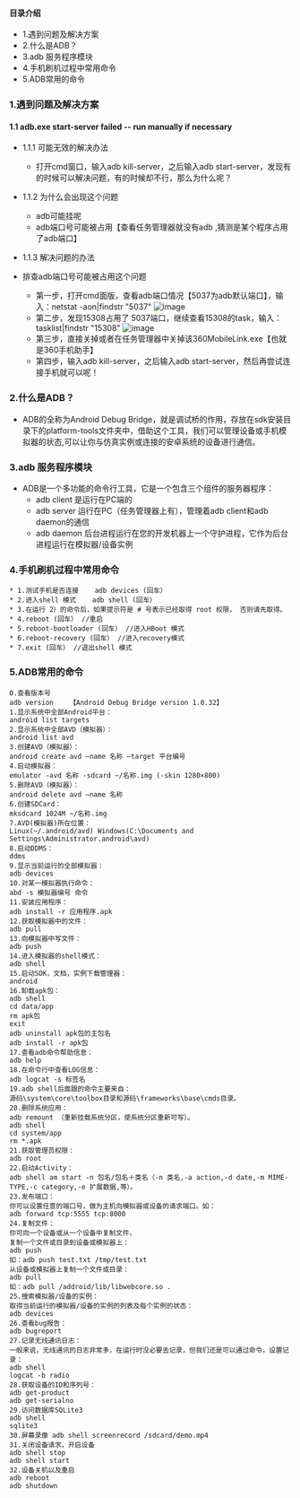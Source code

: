 #### 目录介绍
- 1.遇到问题及解决方案
- 2.什么是ADB？
- 3.adb 服务程序模块
- 4.手机刷机过程中常用命令
- 5.ADB常用的命令


### 1.遇到问题及解决方案
#### 1.1 adb.exe start-server failed -- run manually if necessary
- 1.1.1 可能无效的解决办法
    - 打开cmd窗口，输入adb kill-server，之后输入adb start-server，发现有的时候可以解决问题，有的时候却不行，那么为什么呢？


- 1.1.2 为什么会出现这个问题
    - adb可能挂呢
    - adb端口号可能被占用【查看任务管理器就没有adb ,猜测是某个程序占用了adb端口】


- 1.1.3 解决问题的办法
- 排查adb端口号可能被占用这个问题
    - 第一步，打开cmd面版，查看adb端口情况【5037为adb默认端口】，输入：netstat -aon|findstr "5037"
![image](https://upload-images.jianshu.io/upload_images/4432347-6ae168783df54ecf.png?imageMogr2/auto-orient/strip%7CimageView2/2/w/1240)
    - 第二步，发现15308占用了 5037端口，继续查看15308的task，输入：tasklist|findstr "15308"
![image](https://upload-images.jianshu.io/upload_images/4432347-90eed6b560c16089.png?imageMogr2/auto-orient/strip%7CimageView2/2/w/1240)
    - 第三步，直接关掉或者在任务管理器中关掉该360MobileLink.exe【也就是360手机助手】
    - 第四步，输入adb kill-server，之后输入adb start-server，然后再尝试连接手机就可以呢！



### 2.什么是ADB？
- ADB的全称为Android Debug Bridge，就是调试桥的作用，存放在sdk安装目录下的platform-tools文件夹中，借助这个工具，我们可以管理设备或手机模拟器的状态,可以让你与仿真实例或连接的安卓系统的设备进行通信。



### 3.adb 服务程序模块
- ADB是一个多功能的命令行工具，它是一个包含三个组件的服务器程序：
	* adb client           是运行在PC端的
	* adb server          运行在PC（任务管理器上有），管理着adb client和adb daemon的通信
	* adb daemon       后台进程运行在您的开发机器上一个守护进程，它作为后台进程运行在模拟器/设备实例



### 4.手机刷机过程中常用命令
	* 1.测试手机是否连接    adb devices (回车）
	* 2.进入shell 模式    adb shell (回车）
	* 3.在运行 2）的命令后，如果提示符是 # 号表示已经取得 root 权限， 否则请先取得。
	* 4.reboot (回车） //重启
	* 5.reboot-bootloader (回车） //进入HBoot 模式
	* 6.reboot-recovery (回车） //进入recovery模式
	* 7.exit (回车） //退出shell 模式



### 5.ADB常用的命令
```
0.查看版本号
adb version    【Android Debug Bridge version 1.0.32】
1.显示系统中全部Android平台：
android list targets
2.显示系统中全部AVD（模拟器）：
android list avd
3.创建AVD（模拟器）：
android create avd –name 名称 –target 平台编号
4.启动模拟器：
emulator -avd 名称 -sdcard ~/名称.img (-skin 1280×800)
5.删除AVD（模拟器）：
android delete avd –name 名称
6.创建SDCard：
mksdcard 1024M ~/名称.img
7.AVD(模拟器)所在位置：
Linux(~/.android/avd) Windows(C:\Documents and Settings\Administrator.android\avd)
8.启动DDMS：
ddms
9.显示当前运行的全部模拟器：
adb devices
10.对某一模拟器执行命令：
abd -s 模拟器编号 命令
11.安装应用程序：
adb install -r 应用程序.apk
12.获取模拟器中的文件：
adb pull
13.向模拟器中写文件：
adb push
14.进入模拟器的shell模式：
adb shell
15.启动SDK，文档，实例下载管理器：
android
16.缷载apk包：
adb shell
cd data/app
rm apk包
exit
adb uninstall apk包的主包名
adb install -r apk包
17.查看adb命令帮助信息：
adb help
18.在命令行中查看LOG信息：
adb logcat -s 标签名
19.adb shell后面跟的命令主要来自：
源码\system\core\toolbox目录和源码\frameworks\base\cmds目录。
20.删除系统应用：
adb remount （重新挂载系统分区，使系统分区重新可写）。
adb shell
cd system/app
rm *.apk
21.获取管理员权限：
adb root
22.启动Activity：
adb shell am start -n 包名/包名＋类名（-n 类名,-a action,-d date,-m MIME-TYPE,-c category,-e 扩展数据,等）。
23.发布端口：
你可以设置任意的端口号，做为主机向模拟器或设备的请求端口。如：
adb forward tcp:5555 tcp:8000
24.复制文件：
你可向一个设备或从一个设备中复制文件，
复制一个文件或目录到设备或模拟器上：
adb push
如：adb push test.txt /tmp/test.txt
从设备或模拟器上复制一个文件或目录：
adb pull
如：adb pull /addroid/lib/libwebcore.so .
25.搜索模拟器/设备的实例：
取得当前运行的模拟器/设备的实例的列表及每个实例的状态：
adb devices
26.查看bug报告：
adb bugreport
27.记录无线通讯日志：
一般来说，无线通讯的日志非常多，在运行时没必要去记录，但我们还是可以通过命令，设置记录：
adb shell
logcat -b radio
28.获取设备的ID和序列号：
adb get-product
adb get-serialno
29.访问数据库SQLite3
adb shell
sqlite3
30.屏幕录像 adb shell screenrecord /sdcard/demo.mp4
31.关闭设备请求，开启设备
adb shell stop
adb shell start
32.设备关机以及重启
adb reboot
adb shutdown
```
